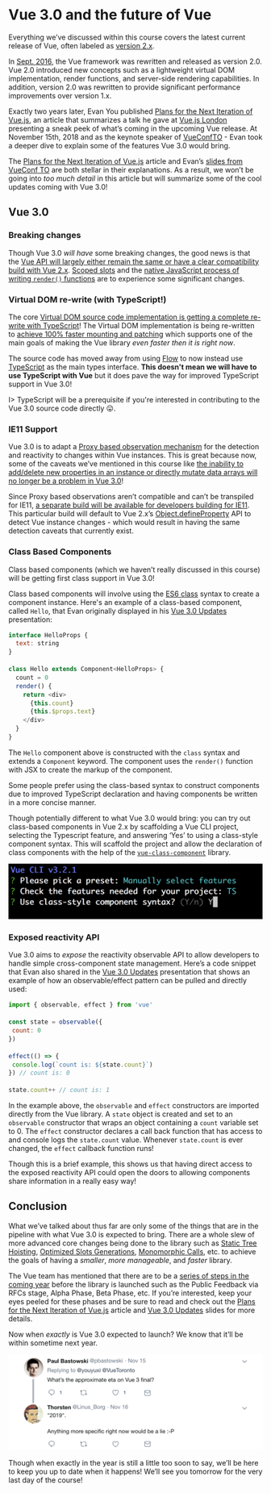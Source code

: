 # Vue 3.0 and the future of Vue

Everything we’ve discussed within this course covers the latest current release of Vue, often labeled as [version 2.x](https://github.com/vuejs/vue/releases).

In [Sept. 2016](https://medium.com/the-vue-point/vue-2-0-is-here-ef1f26acf4b8), the Vue framework was rewritten and released as version 2.0. Vue 2.0 introduced new concepts such as a lightweight virtual DOM implementation, render functions, and server-side rendering capabilities. In addition, version 2.0 was rewritten to provide significant performance improvements over version 1.x.

Exactly two years later, Evan You published [Plans for the Next Iteration of Vue.js](https://medium.com/the-vue-point/plans-for-the-next-iteration-of-vue-js-777ffea6fabf), an article that summarizes a talk he gave at [Vue.js London](https://vuejs.london/summary/) presenting a sneak peek of what’s coming in the upcoming Vue release. At November 15th, 2018 and as the keynote speaker of [VueConfTO](https://vuetoronto.com/schedule/) - Evan took a deeper dive to explain some of the features Vue 3.0 would bring.

The [Plans for the Next Iteration of Vue.js](https://medium.com/the-vue-point/plans-for-the-next-iteration-of-vue-js-777ffea6fabf) article and Evan’s [slides from VueConf TO](https://docs.google.com/presentation/d/1yhPGyhQrJcpJI2ZFvBme3pGKaGNiLi709c37svivv0o/edit) are both stellar in their explanations. As a result, we won’t be going into _too much detail_ in this article but will summarize some of the cool updates coming with Vue 3.0!

## Vue 3.0

### Breaking changes

Though Vue 3.0 _will have_ some breaking changes, the good news is that the [Vue API will largely either remain the same or have a clear compatibility build with Vue 2.x](https://medium.com/the-vue-point/plans-for-the-next-iteration-of-vue-js-777ffea6fabf#f25a). [Scoped slots](https://vuejs.org/v2/guide/components-slots.html#Scoped-Slots) and the [native JavaScript process of writing `render()` functions](https://vuejs.org/v2/guide/render-function.html#Basics) are to experience some significant changes.

### Virtual DOM re-write (with TypeScript!)

The core [Virtual DOM source code implementation is getting a complete re-write with TypeScript](https://medium.com/the-vue-point/plans-for-the-next-iteration-of-vue-js-777ffea6fabf)! The Virtual DOM implementation is being re-written to [achieve 100% faster mounting and patching](https://docs.google.com/presentation/d/1yhPGyhQrJcpJI2ZFvBme3pGKaGNiLi709c37svivv0o/edit#slide=id.g42acc26207_0_108) which supports one of the main goals of making the Vue library _even faster then it is right now_.

The source code has moved away from using [Flow](https://flow.org/) to now instead use [TypeScript](https://www.typescriptlang.org/) as the main types interface. **This doesn't mean we will have to use TypeScript with Vue** but it does pave the way for improved TypeScript support in Vue 3.0!

I> TypeScript will be a prerequisite if you're interested in contributing to the Vue 3.0 source code directly 😛.

### IE11 Support

Vue 3.0 is to adapt a [Proxy based observation mechanism](https://developer.mozilla.org/en-US/docs/Web/JavaScript/Reference/Global_Objects/Proxy) for the detection and reactivity to changes within Vue instances. This is great because now, some of the caveats we’ve mentioned in this course like [the inability to add/delete new properties in an instance or directly mutate data arrays will no longer be a problem in Vue 3.0](https://medium.com/the-vue-point/plans-for-the-next-iteration-of-vue-js-777ffea6fabf#ba44)!

Since Proxy based observations aren’t compatible and can’t be transpiled for IE11, [a separate build will be available for developers building for IE11](https://medium.com/the-vue-point/plans-for-the-next-iteration-of-vue-js-777ffea6fabf#df62). This particular build will default to Vue 2.x’s [Object.defineProperty](https://developer.mozilla.org/en-US/docs/Web/JavaScript/Reference/Global_Objects/Object/defineProperty) API to detect Vue instance changes - which would result in having the same detection caveats that currently exist.

### Class Based Components

Class based components (which we haven’t really discussed in this course) will be getting first class support in Vue 3.0!

Class based components will involve using the [ES6 class](https://developer.mozilla.org/en-US/docs/Web/JavaScript/Reference/Classes) syntax to create a component instance. Here's an example of a class-based component, called `Hello`, that Evan originally displayed in his [Vue 3.0 Updates](https://docs.google.com/presentation/d/1yhPGyhQrJcpJI2ZFvBme3pGKaGNiLi709c37svivv0o/edit#slide=id.g4689c30700_0_35) presentation:

```javascript
interface HelloProps {
  text: string
}

class Hello extends Component<HelloProps> {
  count = 0
  render() {
    return <div>
      {this.count}
      {this.$props.text}
    </div>
  }
}
```

The `Hello` component above is constructed with the `class` syntax and extends a `Component` keyword. The component uses the `render()` function with JSX to create the markup of the component.

Some people prefer using the class-based syntax to construct components due to improved TypeScript declaration and having components be written in a more concise manner.

Though potentially different to what Vue 3.0 would bring: you can try out class-based components in Vue 2.x by scaffolding a Vue CLI project, selecting the Typescript feature, and answering ‘Yes’ to using a class-style component syntax. This will scaffold the project and allow the declaration of class components with the help of the  [`vue-class-component`](https://github.com/vuejs/vue-class-component) library.

![](./public/assets/vue-cli-class-components.png)

### Exposed reactivity API

Vue 3.0 aims to _expose_ the reactivity observable API to allow developers to handle simple cross-component state management. Here’s a code snippet that Evan also shared in the [Vue 3.0 Updates](https://docs.google.com/presentation/d/1yhPGyhQrJcpJI2ZFvBme3pGKaGNiLi709c37svivv0o/edit#slide=id.g4689c30700_0_30) presentation that shows an example of how an observable/effect pattern can be pulled and directly used:

```javascript
import { observable, effect } from 'vue'

const state = observable({
 count: 0
})

effect(() => {
 console.log(`count is: ${state.count}`)
}) // count is: 0

state.count++ // count is: 1
```

In the example above, the `observable` and `effect` constructors are imported directly from the Vue library. A `state` object is created and set to an `observable` constructor that wraps an object containing a `count` variable set to 0. The `effect` constructor declares a call back function that has access to and console logs the `state.count` value. Whenever `state.count` is ever changed, the `effect` callback function runs!

Though this is a brief example, this shows us that having direct access to the exposed reactivity API could open the doors to allowing components share information in a really easy way!

## Conclusion

What we’ve talked about thus far are only some of the things that are in the pipeline with what Vue 3.0 is expected to bring. There are a whole slew of more advanced core changes being done to the library such as [Static Tree Hoisting](https://docs.google.com/presentation/d/1yhPGyhQrJcpJI2ZFvBme3pGKaGNiLi709c37svivv0o/edit#slide=id.g4689c30700_0_114), [Optimized Slots Generations](https://docs.google.com/presentation/d/1yhPGyhQrJcpJI2ZFvBme3pGKaGNiLi709c37svivv0o/edit#slide=id.g4689c30700_0_104), [Monomorphic Calls](https://docs.google.com/presentation/d/1yhPGyhQrJcpJI2ZFvBme3pGKaGNiLi709c37svivv0o/edit#slide=id.g4689c30700_0_93), etc. to achieve the goals of having a _smaller_, _more manageable_, and _faster_ library.

The Vue team has mentioned that there are to be a [series of steps in the coming year](https://medium.com/the-vue-point/plans-for-the-next-iteration-of-vue-js-777ffea6fabf) before the library is launched such as the Public Feedback via RFCs stage, Alpha Phase, Beta Phase, etc. If you’re interested, keep your eyes peeled for these phases and be sure to read and check out the [Plans for the Next Iteration of Vue.js](https://medium.com/the-vue-point/plans-for-the-next-iteration-of-vue-js-777ffea6fabf) article and [Vue 3.0 Updates](https://docs.google.com/presentation/d/1yhPGyhQrJcpJI2ZFvBme3pGKaGNiLi709c37svivv0o/edit) slides for more details.

Now when _exactly_ is Vue 3.0 expected to launch? We know that it’ll be within sometime next year.

![](./public/assets/tweet-vue-3-question.png)

Though when exactly in the year is still a little too soon to say, we’ll be here to keep you up to date when it happens! We’ll see you tomorrow for the very last day of the course!
